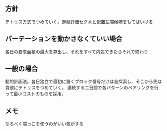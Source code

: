 ## 方針
テトリス方式でつめていく。遅延評価セグ木と配置左端候補をもてばいける

## パーテーションを動かさなくていい場合
各日の要求面積の最大を算出し、それをすべて内包できたらそれで終わり

## 一般の場合
動的計画法。各日独立で最初に置くブロック番号だけは全探索し、そこから先は貪欲にテトリスをつめていく。
連続する二日間で各パターンのペアリングを行って最小コストのものを採用。

## メモ
なるべく端っこを使うのがいい気がする